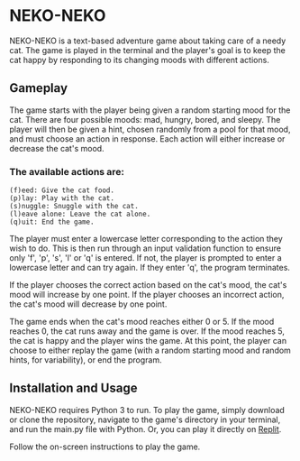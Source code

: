 # NEKO-NEKO
NEKO-NEKO is a text-based adventure game about taking care of a needy cat. The game is played in the terminal and the player's goal is to keep the cat happy by responding to its changing moods with different actions.

## Gameplay

The game starts with the player being given a random starting mood for the cat. There are four possible moods: mad, hungry, bored, and sleepy. The player will then be given a hint, chosen randomly from a pool for that mood, and must choose an action in response. Each action will either increase or decrease the cat's mood.

### The available actions are:
    (f)eed: Give the cat food.
    (p)lay: Play with the cat.
    (s)nuggle: Snuggle with the cat.
    (l)eave alone: Leave the cat alone.
    (q)uit: End the game.

The player must enter a lowercase letter corresponding to the action they wish to do. This is then run through an input validation function to ensure only 'f', 'p', 's', 'l' or 'q' is entered. If not, the player is prompted to enter a lowercase letter and can try again. If they enter 'q', the program terminates.

If the player chooses the correct action based on the cat's mood, the cat's mood will increase by one point. If the player chooses an incorrect action, the cat's mood will decrease by one point.

The game ends when the cat's mood reaches either 0 or 5. If the mood reaches 0, the cat runs away and the game is over. If the mood reaches 5, the cat is happy and the player wins the game. At this point, the player can choose to either replay the game (with a random starting mood and random hints, for variability), or end the program.

## Installation and Usage

NEKO-NEKO requires Python 3 to run. To play the game, simply download or clone the repository, navigate to the game's directory in your terminal, and run the main.py file with Python. Or, you can play it directly on [Replit](https://replit.com/@aclongo/cat-adventure?v=1).

Follow the on-screen instructions to play the game.
